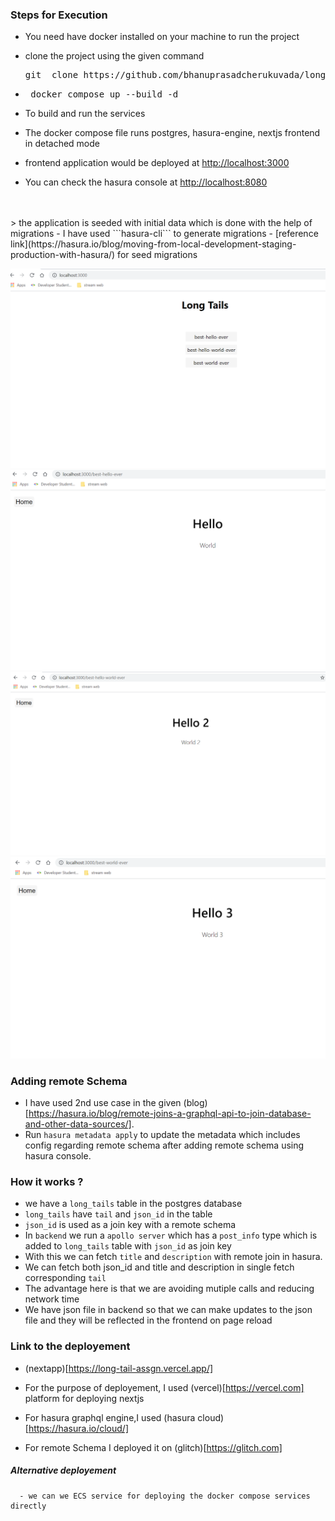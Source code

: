 ### Steps for Execution

- You need have docker installed on your machine to run the project
- clone the project using the given command
   
   <pre>git  clone https://github.com/bhanuprasadcherukuvada/long-tail-assgn.git</pre>
- <pre> docker compose up --build -d </pre>
- To build and run the services 
- The docker compose file runs postgres, hasura-engine, nextjs frontend in detached mode
- frontend application would be deployed at [http://localhost:3000](http://localhost:3000)
- You can check the hasura console at [http://localhost:8080](http://localhost:8080)
<br>
<br>
> the application is seeded with initial data which is done with the help of migrations 
- I have used ```hasura-cli``` to generate migrations
- [reference link](https://hasura.io/blog/moving-from-local-development-staging-production-with-hasura/) for seed migrations 

 ![alt]('/../assets/Screenshot%20(17).png)
 ![alt]('/../assets/Screenshot%20(18).png)
 ![alt]('/../assets/Screenshot%20(19).png)
 ![alt]('/../assets/Screenshot%20(20).png)


 ### Adding remote Schema
   - I have used 2nd use case in the given (blog)[https://hasura.io/blog/remote-joins-a-graphql-api-to-join-database-and-other-data-sources/]. 
   - Run   `hasura metadata apply` to update the metadata which includes config regarding remote schema after adding remote schema using hasura console.



### How it works ? 

- we have a `long_tails` table in the postgres database 
- `long_tails` have `tail` and `json_id` in the table 
- `json_id` is used as a join key with a remote schema 
- In `backend` we run a `apollo server` which has a  `post_info` type which is added to `long_tails` table with `json_id` as join key 
- With this we can fetch  `title` and `description` with remote join in hasura.
- We can fetch both json_id and title and description in single fetch corresponding `tail` 
- The advantage here is that we are avoiding mutiple calls and reducing network time
- We have json file in backend so that we can make updates to the json file and they will be reflected in the frontend on page reload 


### Link to the deployement
   - (nextapp)[https://long-tail-assgn.vercel.app/]

   - For the purpose of deployement, I used (vercel)[https://vercel.com] platform for deploying nextjs 
   - For hasura graphql engine,I used (hasura cloud)[https://hasura.io/cloud/]
   - For remote Schema I deployed it on (glitch)[https://glitch.com]


   ##### Alternative deployement
      - we can we ECS service for deploying the docker compose services directly






